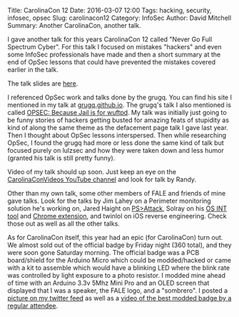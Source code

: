 Title: CarolinaCon 12
Date: 2016-03-07 12:00
Tags: hacking, security, infosec, opsec
Slug: carolinacon12
Category: InfoSec
Author: David Mitchell
Summary: Another CarolinaCon, another talk.

I gave another talk for this years CarolinaCon 12 called "Never Go Full Spectrum
Cyber". For this talk I focused on mistakes "hackers" and even some InfoSec
professionals have made and then a short summary at the end of OpSec lessons
that could have prevented the mistakes covered earlier in the talk.

The talk slides are [here](http://digital-shokunin.net/presentations/full-spectrum-cyber/).

I referenced OpSec work and talks done by the grugq. You can find his site
I mentioned in my talk at [grugq.github.io](https://grugq.github.io/).
The grugq's talk I also mentioned is called [OPSEC: Because Jail is for wuftpd](https://www.youtube.com/watch?v=9XaYdCdwiWU). My talk was initially just
going to be funny stories of hackers getting busted for amazing feats of stupidity
as kind of along the same theme as the defacement page talk I gave last year. Then I thought about OpSec lessons interspersed. Then while researching OpSec, I found the grugq had more or less done the same kind of talk but focused purely on lulzsec and how they were taken down and less humor (granted his talk is still pretty funny).

Video of my talk should up soon. Just keep an eye on the [CarolinaConVideos YouTube
channel](https://www.youtube.com/user/CarolinaConVideos) and look for talk by Randy.

Other than my own talk, some other members of FALE and friends of mine gave talks.
Look for the talks by Jim Lahey on a Perimeter monitoring solution he's working on, Jared Haight on [PS>Attack](http://psattack.com/), Solray on his [OS INT tool](http://osintframework.com) and [Chrome extension](https://github.com/lockfale/ARF-chrome), and twinlol on iOS reverse engineering. Check those out
as well as all the other talks.

As for CarolinaCon itself, this year had an epic (for CarolinaCon) turn out. We
almost sold out of the official badge by Friday night (360 total), and they were soon gone
Saturday morning. The official badge was a PCB board/shield for the Arduino Micro
which could be modded/hacked or came with a kit to assemble which would have a
blinking LED where the blink rate was controlled by light exposure to a photo
resistor. I modded mine ahead of time with an Arduino 3.3v 5Mhz Mini Pro and an
OLED screen that displayed that I was a speaker, the FALE logo, and a "sombrero".
I posted a [picture on my twitter feed](https://twitter.com/digitalshokunin/status/706226740595695616) as well as a
[video of the best modded badge by a regular attendee](https://twitter.com/digitalshokunin/status/706226411334451200).
